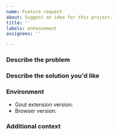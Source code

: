 ```yaml
---
name: Feature request
about: Suggest an idea for this project.
title: ''
labels: enhancement
assignees: ''

---
```


### Describe the problem

<!-- A clear and concise description of what the problem is. Ex. I'm always
     frustrated when [...] -->

### Describe the solution you'd like

<!-- A clear and concise description of what you want to happen. -->

### Environment

- Gout extension version<!-- e.g. 0.9.1 -->:
- Browser version<!-- e.g. Chrome 101.0.4951.64, Firefox 100.0 -->:

### Additional context

<!-- Add any other context or screenshots about the feature request here. -->
